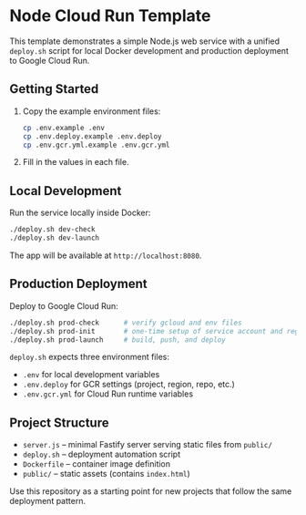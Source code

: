 # Node Cloud Run Template

This template demonstrates a simple Node.js web service with a unified `deploy.sh` script for local Docker development and production deployment to Google Cloud Run.

## Getting Started

1. Copy the example environment files:
   ```sh
   cp .env.example .env
   cp .env.deploy.example .env.deploy
   cp .env.gcr.yml.example .env.gcr.yml
   ```
2. Fill in the values in each file.

## Local Development

Run the service locally inside Docker:
```sh
./deploy.sh dev-check
./deploy.sh dev-launch
```
The app will be available at `http://localhost:8080`.

## Production Deployment

Deploy to Google Cloud Run:
```sh
./deploy.sh prod-check      # verify gcloud and env files
./deploy.sh prod-init       # one-time setup of service account and registry
./deploy.sh prod-launch     # build, push, and deploy
```

`deploy.sh` expects three environment files:
- `.env` for local development variables
- `.env.deploy` for GCR settings (project, region, repo, etc.)
- `.env.gcr.yml` for Cloud Run runtime variables

## Project Structure

- `server.js` – minimal Fastify server serving static files from `public/`
- `deploy.sh` – deployment automation script
- `Dockerfile` – container image definition
- `public/` – static assets (contains `index.html`)

Use this repository as a starting point for new projects that follow the same deployment pattern.
